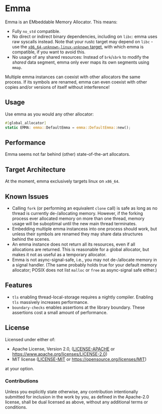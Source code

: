 # Emma

Emma is an EMbeddable Memory Allocator. This means:

- Fully `no_std` compatible.
- No direct or indirect binary dependencies, including on `libc`: emma uses raw syscalls instead. Note that your rustc target may depend on `libc` - use the [`x86_64-unknown-linux-unknown` target](https://doc.rust-lang.org/rustc/platform-support/x86_64-unknown-linux-none.html), with which emma is compatible, if you want to avoid this.
- No usage of any shared resources: Instead of `brk`/`sbrk` to modify the _shared_ data segment, emma only ever maps its own segments using `mmap`.

Multiple emma instances can coexist with other allocators the same process.
If its symbols are renamed, emma can even coexist with other copies and/or versions of itself without interference!

## Usage
Use emma as you would any other allocator:

```rust
#[global_allocator]
static EMMA: emma::DefaultEmma = emma::DefaultEmma::new();
```

## Performance
Emma seems not far behind (other) state-of-the-art allocators.

## Target Architecture
At the moment, emma exclusively targets linux on `x86_64`.

## Known Issues
- Calling `fork` (or performing an equivalent `clone` call) is safe as long as no thread is currently de-/allocating memory. However, if the forking process ever allocated memory on more than one thread, memory usage will be suboptimal until the new main thread terminates.
- Embedding multiple emma instancess into one process should work, but unless their symbols are renamed they may share data structures behind the scenes.
- An emma instance does not return all its resources, even if all allocations are returned. This is reasonable for a global allocator, but makes it not as useful as a temporary allocator.
- Emma is not async-signal-safe, i.e., you may not de-/allocate memory in a signal handler. (The same probably holds true for your default memory allocator; POSIX does not list `malloc` or `free` as async-signal safe either.)

## Features
- `tls` enabling thread-local-storage requires a nightly compiler. Enabling `tls` massively increases performance.
- `boundary-checks` enables assertions at the library boundary. These assertions cost a small amount of performance.

## License
Licensed under either of:

 * Apache License, Version 2.0, ([LICENSE-APACHE](LICENSE-APACHE) or https://www.apache.org/licenses/LICENSE-2.0)
 * MIT license ([LICENSE-MIT](LICENSE-MIT) or https://opensource.org/licenses/MIT)

at your option.

### Contributions
Unless you explicitly state otherwise, any contribution intentionally submitted for inclusion in the work by you, as defined in the Apache-2.0 license, shall be dual licensed as above, without any additional terms or conditions.
